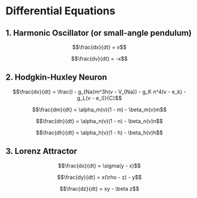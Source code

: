 # Differential Equations

## 1. Harmonic Oscillator (or small-angle pendulum)

```math
\frac{dx}{dt} = v
```

```math
\frac{dv}{dt} = -x
```

## 2. Hodgkin-Huxley Neuron

```math
\frac{dv}{dt} = \frac{I - g_{Na}m^3h(v - V_{Na}) - g_K n^4(v - e_k) - g_L(v - e_l)}{C}
```

```math
\frac{dm}{dt} = \alpha_m(v)(1 - m) - \beta_m(v)m
```

```math
\frac{dn}{dt} = \alpha_n(v)(1 - n) - \beta_n(v)n
```

```math
\frac{dh}{dt} = \alpha_h(v)(1 - h) - \beta_h(v)h
```

## 3. Lorenz Attractor

```math
\frac{dx}{dt} = \sigma(y - x)
```

```math
\frac{dy}{dt} = x(\rho - z) - y
```

```math
\frac{dz}{dt} = xy - \beta z
```

